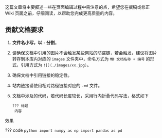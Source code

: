 这篇文章将主要叙述一些在页面编辑过程中需注意的点，希望您在撰稿或修正 Wiki 页面之前，仔细阅读，以帮助您完成更高质量的内容。

## 贡献文档要求

1. **文件名小写，以 `-` 分割**。

2. 请确保文档中引用的图片不会触发某些网站的防盗链，若会触发，建议将图片转存到本库内对应的 `images` 文件夹中，命名方式为 `MD 文档名称 + 编号` 的形式，引用方式为 `![](./images/xx.jpg)`。

3. 确保文档中引用链接的稳定性。

4. 站内链接请使用相对路径链接对应的 `.md` 文件。

5. 文档中涉及的代码，若代码长度较长，采用行内折叠代码写法，格式如下

   ```
   ??? 标题
   	内容
   ```
   

效果

??? code
	```python
	import numpy as np
	import pandas as pd
	```

